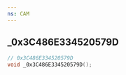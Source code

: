 ```yaml
---
ns: CAM
---
```

## _0x3C486E334520579D

```c
// 0x3C486E334520579D
void _0x3C486E334520579D();
```

